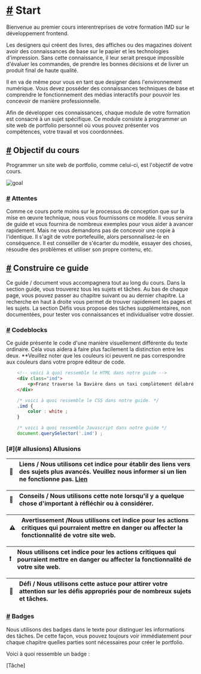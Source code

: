 [#](#start) Start
=================

Bienvenue au premier cours interentreprises de votre formation IMD sur le développement frontend.

Les designers qui créent des livres, des affiches ou des magazines doivent avoir des connaissances de base sur le papier et les technologies d'impression. Sans cette connaissance, il leur serait presque impossible d'évaluer les commandes, de prendre les bonnes décisions et de livrer un produit final de haute qualité.

Il en va de même pour vous en tant que designer dans l'environnement numérique. Vous devez posséder des connaissances techniques de base et comprendre le fonctionnement des médias interactifs pour pouvoir les concevoir de manière professionnelle.

Afin de développer ces connaissances, chaque module de votre formation est consacré à un sujet spécifique. Ce module consiste à programmer un site web de portfolio personnel où vous pouvez présenter vos compétences, votre travail et vos coordonnées.

[#](#objectif-du-cours) Objectif du cours
-----------------------

Programmer un site web de portfolio, comme celui-ci, est l'objectif de votre cours.

![goal](https://github.com/inetis-ch/viscom-cie1/raw/main/asset/img/Index-Desktop-2x.png)


### [#](#attentes) Attentes

Comme ce cours porte moins sur le processus de conception que sur la mise en œuvre technique, nous vous fournissons ce modèle. Il vous servira de guide et vous fournira de nombreux exemples pour vous aider à avancer rapidement. Mais ne vous demandons pas de concevoir une copie à l'identique. Il s'agit de votre portefeuille, alors personnalisez-le en conséquence. Il est conseiller de s'écarter du modèle, essayer des choses, résoudre des problèmes et utiliser son propre contenu, etc.

[#](#build-this-guide) Construire ce guide
-----------------------------------------------

Ce guide / document vous accompagnera tout au long du cours. Dans la section guide, vous trouverez tous les sujets et tâches. Au bas de chaque page, vous pouvez passer au chapitre suivant ou au dernier chapitre. La recherche en haut à droite vous permet de trouver rapidement les pages et les sujets. La section Défis vous propose des tâches supplémentaires, non documentées, pour tester vos connaissances et individualiser votre dossier.

### [#](#codeblocks) Codeblocks

Ce guide présente le code d'une manière visuellement différente du texte ordinaire. Cela vous aidera à faire plus facilement la distinction entre les deux. **Veuillez noter que les couleurs ici peuvent ne pas correspondre aux couleurs dans votre propre éditeur de code.

```html
    <!-- voici à quoi ressemble le HTML dans notre guide -->
    <div class="imd">
        <p>Franz traverse la Bavière dans un taxi complètement délabré.</p>
    </div>
```    

```css
    /* voici à quoi ressemble le CSS dans notre guide. */
    .imd {
        color : white ;
    }
```    

```js
    /* voici à quoi ressemble Javascript dans notre guide */
    document.querySelector('.imd') ;
```

### [#](# allusions) Allusions


| :link: | Liens / Nous utilisons cet indice pour établir des liens vers des sujets plus avancés. Veuillez nous informer si un lien ne fonctionne pas. [Lien](https://google.com) 
|---------------|:------------------------|


| :memo:        | Conseils / Nous utilisons cette note lorsqu'il y a quelque chose d'important à réfléchir ou à considérer. |
|---------------|:------------------------|

| :warning:  | Avertissement /Nous utilisons cet indice pour les actions critiques qui pourraient mettre en danger ou affecter la fonctionnalité de votre site web.
|---------------|:------------------------|

| :exclamation: | Nous utilisons cet indice pour les actions critiques qui pourraient mettre en danger ou affecter la fonctionnalité de votre site web. |
|---------------|:------------------------|


| :mega: | Défi / Nous utilisons cette astuce pour attirer votre attention sur les défis appropriés pour de nombreux sujets et tâches.
|---------------|:------------------------|

### [#](#badges) Badges

Nous utilisons des badges dans le texte pour distinguer les informations des tâches. De cette façon, vous pouvez toujours voir immédiatement pour chaque chapitre quelles parties sont nécessaires pour créer le portfolio.

Voici à quoi ressemble un badge :

[Tâche]
